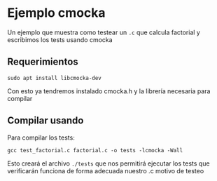 # Ejemplo cmocka

Un ejemplo que muestra como testear un `.c` que calcula factorial y escribimos
los tests usando cmocka

## Requerimientos

```
sudo apt install libcmocka-dev
```

Con esto ya tendremos instalado cmocka.h y la librería necesaria para compilar

## Compilar usando

Para compilar los tests:

```
gcc test_factorial.c factorial.c -o tests -lcmocka -Wall
```

Esto creará el archivo `./tests` que nos permitirá ejecutar los tests que
verificarán funciona de forma adecuada nuestro .c motivo de testeo


